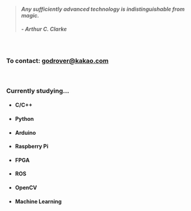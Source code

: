 > #### *Any sufficiently advanced technology is indistinguishable from magic.*
> ##### - Arthur C. Clarke

　

### To contact: godrover@kakao.com

　

### Currently studying...

- #### C/C++

- #### Python

- #### Arduino

- #### Raspberry Pi

- #### FPGA
  
- #### ROS

- #### OpenCV

- #### Machine Learning
